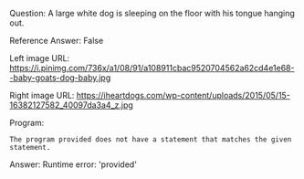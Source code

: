 Question: A large white dog is sleeping on the floor with his tongue hanging out.

Reference Answer: False

Left image URL: https://i.pinimg.com/736x/a1/08/91/a108911cbac9520704562a62cd4e1e68--baby-goats-dog-baby.jpg

Right image URL: https://iheartdogs.com/wp-content/uploads/2015/05/15-16382127582_40097da3a4_z.jpg

Program:

```
The program provided does not have a statement that matches the given statement.
```
Answer: Runtime error: 'provided'

